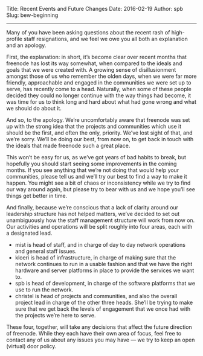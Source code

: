 Title: Recent Events and Future Changes
Date: 2016-02-19
Author: spb
Slug: bew-beginning

---

Many of you have been asking questions about the recent rash of high-profile
staff resignations, and we feel we owe you all both an explanation and an
apology.

First, the explanation: in short, it’s become clear over recent months that
freenode has lost its way somewhat, when compared to the ideals and goals that
we were created with. A growing sense of disillusionment amongst those of us who
remember the olden days, when we were far more friendly, approachable and
engaged in the communities we were set up to serve, has recently come to a head.
Naturally, when some of these people decided they could no longer continue with
the way things had become, it was time for us to think long and hard about what
had gone wrong and what we should do about it.

And so, to the apology. We’re uncomfortably aware that freenode was set up with
the strong idea that the projects and communities which use it should be the
first, and often the only, priority. We’ve lost sight of that, and we’re sorry.
We’ll be doing our best, from now on, to get back in touch with the ideals that
made freenode such a great place.

This won’t be easy for us, as we’ve got years of bad habits to break, but
hopefully you should start seeing some improvements in the coming months. If you
see anything that we’re not doing that would help your communities, please tell
us and we’ll try our best to find a way to make it happen. You might see a bit
of chaos or inconsistency while we try to find our way around again, but please
try to bear with us and we hope you’ll see things get better in time.

And finally, because we’re conscious that a lack of clarity around our
leadership structure has not helped matters, we’ve decided to set out
unambiguously how the staff management structure will work from now on. Our
activities and operations will be split roughly into four areas, each with a
designated lead.

* mist is head of staff, and in charge of day to day network operations and general staff issues.
* kloeri is head of infrastructure, in charge of making sure that the network continues to run in a usable fashion and that we have the right hardware and server platforms in place to provide the services we want to.
* spb is head of development, in charge of the software platforms that we use to run the network.
* christel is head of projects and communities, and also the overall project lead in charge of the other three heads. She’ll be trying to make sure that we get back the levels of engagement that we once had with the projects we’re here to serve.

These four, together, will take any decisions that affect the future direction
of freenode. While they each have their own area of focus, feel free to contact
any of us about any issues you may have — we try to keep an open (virtual) door
policy.

